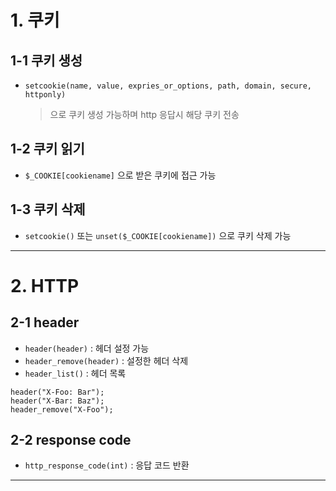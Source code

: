 # 1. 쿠키

## 1-1 쿠키 생성

- `setcookie(name, value, expries_or_options, path, domain, secure, httponly)`
  > 으로 쿠키 생성 가능하며 http 응답시 해당 쿠키 전송

## 1-2 쿠키 읽기

- `$_COOKIE[cookiename]` 으로 받은 쿠키에 접근 가능

## 1-3 쿠키 삭제

- `setcookie()` 또는 `unset($_COOKIE[cookiename])` 으로 쿠키 삭제 가능

---

# 2. HTTP

## 2-1 header

- `header(header)` : 헤더 설정 가능
- `header_remove(header)` : 설정한 헤더 삭제
- `header_list()` : 헤더 목록

```
header("X-Foo: Bar");
header("X-Bar: Baz");
header_remove("X-Foo");
```

## 2-2 response code

- `http_response_code(int)` : 응답 코드 반환

---
